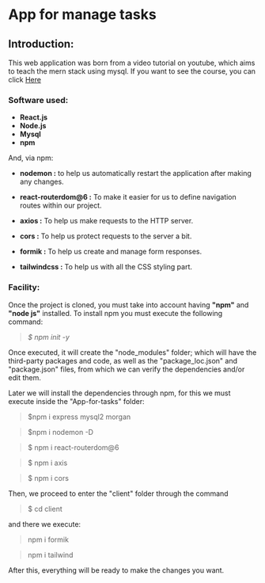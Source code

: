 # App for manage tasks

## Introduction:

This web application was born from a video tutorial on youtube, which aims to teach the mern stack using mysql. If you want to see the course, you can click [Here](https://youtu.be/dJbd7BYofp4)

### Software used:
- **React.js**
- **Node.js**
- **Mysql**
- **npm**

And, via npm:
- **nodemon :** to help us automatically restart the application after making any changes.

- **react-routerdom@6 :** To make it easier for us to define navigation routes within our project.

- **axios :** To help us make requests to the HTTP server.

- **cors :** To help us protect requests to the server a bit.

- **formik :** To help us create and manage form responses.

- **tailwindcss :** To help us with all the CSS styling part.

### Facility:

Once the project is cloned, you must take into account having **"npm"** and **"node js"** installed. To install npm you must execute the following command:

> *$ npm init -y*

Once executed, it will create the "node_modules" folder; which will have the third-party packages and code, as well as the "package_loc.json" and "package.json" files, from which we can verify the dependencies and/or edit them.

Later we will install the dependencies through npm, for this we must execute inside the "App-for-tasks" folder:

> $npm i express mysql2 morgan

> $npm i nodemon -D

> $ npm i react-routerdom@6

> $ npm i axis

> $ npm i cors

Then, we proceed to enter the "client" folder through the command

> $ cd client

and there we execute:

> npm i formik

>npm i tailwind

After this, everything will be ready to make the changes you want.
